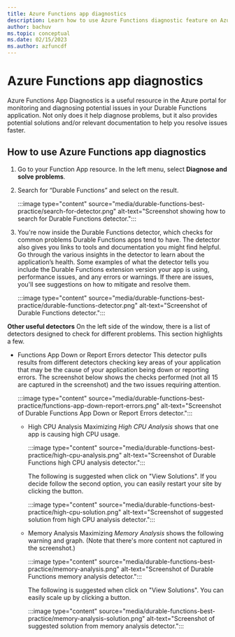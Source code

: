 ```yaml
---
title: Azure Functions app diagnostics 
description: Learn how to use Azure Functions diagnostic feature on Azure portal to diagnose problems with Durable Functions.
author: bachuv
ms.topic: conceptual
ms.date: 02/15/2023
ms.author: azfuncdf
---
```


# Azure Functions app diagnostics 

Azure Functions App Diagnostics is a useful resource in the Azure portal for monitoring and diagnosing potential issues in your Durable Functions application. Not only does it help diagnose problems, but it also provides potential solutions and/or relevant documentation to help you resolve issues faster. 

## How to use Azure Functions app diagnostics
 
1.	Go to your Function App resource. In the left menu, select **Diagnose and solve problems**. 

2.	Search for “Durable Functions” and select on the result.

    :::image type="content" source="media/durable-functions-best-practice/search-for-detector.png" alt-text="Screenshot showing how to search for Durable Functions detector.":::

3.	You're now inside the Durable Functions detector, which checks for common problems Durable Functions apps tend to have. The detector also gives you links to tools and documentation you might find helpful. Go through the various insights in the detector to learn about the application’s health. Some examples of what the detector tells you include the Durable Functions extension version your app is using, performance issues, and any errors or warnings. If there are issues, you'll see suggestions on how to mitigate and resolve them.

    :::image type="content" source="media/durable-functions-best-practice/durable-functions-detector.png" alt-text="Screenshot of Durable Functions detector.":::
 
 
**Other useful detectors**
On the left side of the window, there is a list of detectors designed to check for different problems. This section highlights a few. 

- Functions App Down or Report Errors detector
    This detector pulls results from different detectors checking key areas of your application that may be the cause of your application being down or reporting errors. The screenshot below shows the checks performed (not all 15 are captured in the screenshot) and the two issues requiring attention. 

    :::image type="content" source="media/durable-functions-best-practice/functions-app-down-report-errors.png" alt-text="Screenshot of Durable Functions App Down or Report Errors detector.":::

    - High CPU Analysis
        Maximizing *High CPU Analysis* shows that one app is causing high CPU usage. 
    
        :::image type="content" source="media/durable-functions-best-practice/high-cpu-analysis.png" alt-text="Screenshot of Durable Functions high CPU analysis detector.":::

        The following is suggested when click on "View Solutions". If you decide follow the second option, you can easily restart your site by clicking the button. 

        :::image type="content" source="media/durable-functions-best-practice/high-cpu-solution.png" alt-text="Screenshot of suggested solution from high CPU analysis detector.":::

    - Memory Analysis
        Maximizing *Memory Analysis* shows the following warning and graph. (Note that there's more content not captured in the screenshot.)

        :::image type="content" source="media/durable-functions-best-practice/memory-analysis.png" alt-text="Screenshot of Durable Functions memory analysis detector.":::
 
        The following is suggested when click on "View Solutions". You can easily scale up by clicking a button. 

        :::image type="content" source="media/durable-functions-best-practice/memory-analysis-solution.png" alt-text="Screenshot of suggested solution from memory analysis detector.":::

